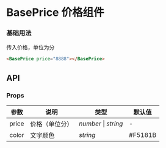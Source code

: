 # BasePrice 价格组件

### 基础用法

传入价格，单位为分
```html
<BasePrice price="8888"></BasePrice>
```
## API

### Props

| 参数 | 说明 | 类型 | 默认值 |
| --- | --- | --- | --- |
| price | 价格（单位分） | _number_ \|  _string_ | - |
| color | 文字颜色 |  _string_ | #F5181B |

